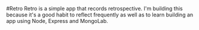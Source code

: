 #Retro
Retro is a simple app that records retrospective. I'm building this because it's a good habit to reflect frequently as well as to learn building an app using Node, Express and MongoLab.
